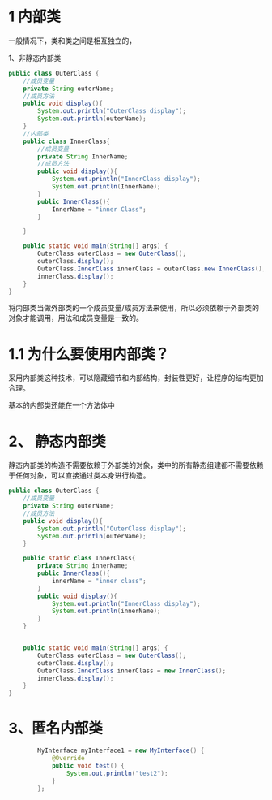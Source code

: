 1 内部类
====================
一般情况下，类和类之间是相互独立的，

1、非静态内部类
```java
public class OuterClass {
    //成员变量
    private String outerName;
    //成员方法
    public void display(){
        System.out.println("OuterClass display");
        System.out.println(outerName);
    }
    //内部类
    public class InnerClass{
        //成员变量
        private String InnerName;
        //成员方法
        public void display(){
            System.out.println("InnerClass display");
            System.out.println(InnerName);
        }
        public InnerClass(){
            InnerName = "inner Class";
        }

    }

    public static void main(String[] args) {
        OuterClass outerClass = new OuterClass();
        outerClass.display();
        OuterClass.InnerClass innerClass = outerClass.new InnerClass();
        innerClass.display();
    }
}
```

将内部类当做外部类的一个成员变量/成员方法来使用，所以必须依赖于外部类的对象才能调用，用法和成员变量是一致的。

1.1 为什么要使用内部类？
===============
采用内部类这种技术，可以隐藏细节和内部结构，封装性更好，让程序的结构更加合理。

基本的内部类还能在一个方法体中



2、 静态内部类
===================
静态内部类的构造不需要依赖于外部类的对象，类中的所有静态组建都不需要依赖于任何对象，可以直接通过类本身进行构造。

```java
public class OuterClass {
    //成员变量
    private String outerName;
    //成员方法
    public void display(){
        System.out.println("OuterClass display");
        System.out.println(outerName);
    }

    public static class InnerClass{
        private String innerName;
        public InnerClass(){
            innerName = "inner class";
        }
        public void display(){
            System.out.println("InnerClass display");
            System.out.println(innerName);
        }
    }


    public static void main(String[] args) {
        OuterClass outerClass = new OuterClass();
        outerClass.display();
        OuterClass.InnerClass innerClass = new InnerClass();
        innerClass.display();
    }
}
```


3、匿名内部类
===================
```java
        MyInterface myInterface1 = new MyInterface() {
            @Override
            public void test() {
                System.out.println("test2");
            }
        };

```
